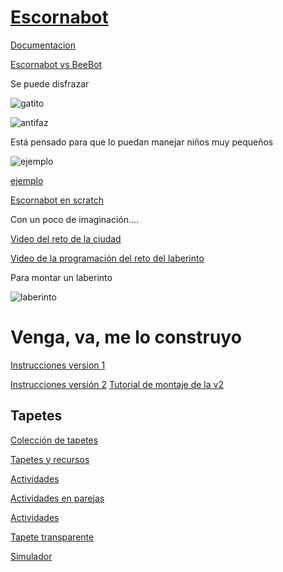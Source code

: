 # [Escornabot](https://escornabot.com/web/es)

[Documentacion](https://bricolabs.cc/wiki/proyectos/escornabot)

[Escornabot vs BeeBot](https://www.youtube.com/watch?v=fuE7P22zBrQ)

Se puede disfrazar

![gatito](http://1.bp.blogspot.com/-6KEHKaWufKo/VpQwH7vFDQI/AAAAAAAAFqM/1Ln8qEWx3pU/s1600/20160111_233312.jpg)

![antifaz](https://pbs.twimg.com/media/B-PKBn3IYAA8M6a.jpg)

Está pensado para que lo puedan manejar niños muy pequeños

![ejemplo](https://pbs.twimg.com/media/CHnpEhuWEAAuvpY.jpg)

[ejemplo](https://twitter.com/beatriz_cia/status/610775534503624704)


[Escornabot en scratch](https://scratch.mit.edu/projects/389197858/)

Con un poco de imaginación....

[Video del reto de la ciudad](https://www.youtube.com/watch?v=v5R_0wfpw7g)


[Video de la programación del reto del laberinto](https://www.youtube.com/watch?v=qWTPiRxQH44)

Para montar un  laberinto

![laberinto](http://escornabot.com/web/sites/default/files/node_attachs/clothespin_straw.jpg)

# Venga, va, me lo construyo

[Instrucciones version 1](https://docs.google.com/presentation/d/1turjK-9XJMr4ZNjo0-ty71CvBSDX8ekR_q3EhAwWK2w/edit#slide=id.g44a5bbf06_122)

[Instrucciones versión 2](https://docs.google.com/presentation/d/1wiLGgJkgVf4k_q3OCkZja2lMNZ-3-n-bs_xkO_ioCBY/edit#slide=id.ge69b0fc81_0_413)
[Tutorial de montaje de la v2](http://escornabot.org/wiki/index.php/Gu%C3%ADa_de_montaje_(Brivoi))

## Tapetes


[Colección de tapetes](https://docs.google.com/spreadsheets/d/e/2PACX-1vT2UIHUY5yT-1Nx49usL2jkSh80sVlJf4mEJuLSGS1DpGWDXXeIRRlq4jXfyY2lRx0c9nIlLeEx4npQ/pubhtml)

[Tapetes y recursos](https://pablorubma.cc/escornabot/tableros-y-recursos/)

[Actividades](https://olmedarein7.wixsite.com/roboticainfantil/actividades)


[Actividades en parejas](http://apprendiendoconrobotica.blogspot.com/2015/04/parejas-con-bee-bot.html?m=1)

[Actividades](https://olmedarein7.wixsite.com/roboticainfantil/actividades)

[Tapete transparente](https://infanity.es/producto/tapiz-recuadros-transparentes-para-beebot/)

[Simulador](http://www.bernatllopis.es/2021/03/simulador.html)

